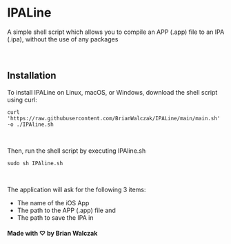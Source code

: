# IPALine
A simple shell script which allows you to compile an APP (.app) file to an IPA (.ipa), without the use of any packages
<br><br><br>

## Installation

To install IPALine on Linux, macOS, or Windows, download the shell script using curl:
```
curl 'https://raw.githubusercontent.com/BrianWalczak/IPALine/main/main.sh' -o ./IPAline.sh
```

<br>

Then, run the shell script by executing IPAline.sh
```
sudo sh IPAline.sh
```

<br>

The application will ask for the following 3 items:
- The name of the iOS App
- The path to the APP (.app) file
and
- The path to save the IPA in

#### Made with ♡ by Brian Walczak
